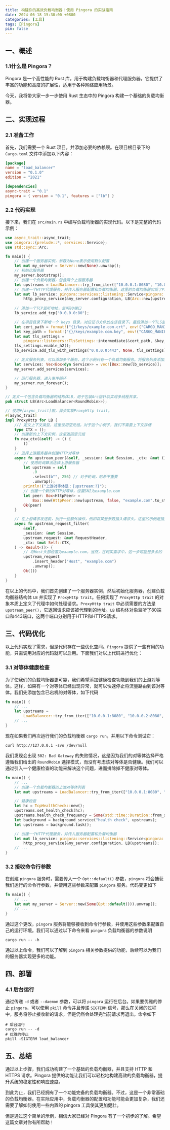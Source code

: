 ```yaml
---
title: 构建你的高效负载均衡器：使用 Pingora 的实战指南
date: 2024-06-18 15:30:00 +0800
categories: [工具]
tags: [Pingora]
pin: false
---
```


## 一、概述

### 1.1什么是 Pingora？

Pingora 是一个高性能的 Rust 库，用于构建负载均衡器和代理服务器。它提供了丰富的功能和高度的扩展性，适用于各种网络应用场景。

今天，我将带大家一步一步使用 Rust 生态中的 Pingora 构建一个基础的负载均衡器。

## 二、实现过程

### 2.1 准备工作

首先，我们需要一个 Rust 项目，并添加必要的依赖项。在项目根目录下的 `Cargo.toml` 文件中添加以下内容：

```toml
[package]
name = "load_balancer"
version = "0.1.0"
edition = "2021"

[dependencies]
async-trait = "0.1"
pingora = { version = "0.1", features = ["lb"] }
```

### 2.2 代码实现

接下来，我们在 `src/main.rs` 中编写负载均衡器的实现代码。以下是完整的代码示例：

```rust
use async_trait::async_trait;
use pingora::{prelude::*, services::Service};
use std::sync::Arc;

fn main() {
    // 创建一个服务器实例，参数为None表示使用默认配置
    let mut my_server = Server::new(None).unwrap();
    // 初始化服务器
    my_server.bootstrap();
    // 创建一个负载均衡器，包含两个上游服务器
    let upstreams = LoadBalancer::try_from_iter(["10.0.0.1:8080", "10.0.0.2:8080"]).unwrap();
    // 创建一个HTTP代理服务，并传入服务器配置和负载均衡器，这里的负载均衡器实现了ProxyHttp trait
    let mut lb_service: pingora::services::listening::Service<pingora::proxy::HttpProxy<LB>> =
        http_proxy_service(&my_server.configuration, LB(Arc::new(upstreams)));
    
    // 添加一个TCP监听地址，监听80端口
    lb_service.add_tcp("0.0.0.0:80");

    // 在项目目录下新增一个 keys 目录，对应证书文件放在该目录下。最后添加一个TLS监听地址，监听443端口
    let cert_path = format!("{}/keys/example.com.crt", env!("CARGO_MANIFEST_DIR"));
    let key_path = format!("{}/keys/example.com.key", env!("CARGO_MANIFEST_DIR"));
    let mut tls_settings =
        pingora::listeners::TlsSettings::intermediate(&cert_path, &key_path).unwrap();
    tls_settings.enable_h2();
    lb_service.add_tls_with_settings("0.0.0.0:443", None, tls_settings);

    // 定义服务列表，可以添加多个服务，这个示例只有一个负载均衡服务。将服务列表添加到服务器中
    let services: Vec<Box<dyn Service>> = vec![Box::new(lb_service)];
    my_server.add_services(services);

    // 运行服务器，进入事件循环
    my_server.run_forever();
}

// 定义一个包含负载均衡器的结构体LB，用于包装Arc指针以实现多线程共享。
pub struct LB(Arc<LoadBalancer<RoundRobin>>);

// 使用#[async_trait]宏，异步实现ProxyHttp trait。
#[async_trait]
impl ProxyHttp for LB {
    /// 定义上下文类型，这里使用空元组。对于这个小例子，我们不需要上下文存储
    type CTX = ();
    // 创建新的上下文实例，这里返回空元组
    fn new_ctx(&self) -> () {
        ()
    }
    // 选择上游服务器并创建HTTP对等体
    async fn upstream_peer(&self, _session: &mut Session, _ctx: &mut ()) -> Result<Box<HttpPeer>> {
        // 使用轮询算法选择上游服务器
        let upstream = self
            .0
            .select(b"", 256) // 对于轮询，哈希不重要
            .unwrap();
        println!("上游对等体是：{upstream:?}");
        // 创建一个新的HTTP对等体，设置SNI为example.com
        let peer: Box<HttpPeer> =
            Box::new(HttpPeer::new(upstream, false, "example.com".to_string()));
        Ok(peer)
    }

    // 在上游请求发送前，执行一些额外操作，例如将某些参数插入请求头。这里的示例是插入Host头部
    async fn upstream_request_filter(
        &self,
        _session: &mut Session,
        upstream_request: &mut RequestHeader,
        _ctx: &mut Self::CTX,
    ) -> Result<()> {
        // 将Host头部设置为example.com，当然，在现实需求中，这一步可能是多余的
        upstream_request
            .insert_header("Host", "example.com")
            .unwrap();
        Ok(())
    }
}
```

在以上的代码中，我们首先创建了一个服务器实例，然后初始化服务器，创建负载均衡器结构体 `LB` 并实现了 `ProxyHttp trait`。任何实现了 `ProxyHttp trait` 的对象本质上定义了代理中如何处理请求。`ProxyHttp trait` 中必须需要的方法是 `upstream_peer()`，它返回请求应该被代理到的地址。`LB` 结构体对象监听了80端口和443端口，这两个端口分别用于HTTP和HTTPS请求。

## 三、代码优化

以上代码实现了需求，但是代码存在一些优化空间。`Pingora` 提供了一些有用的功能，只需调用对应的代码就可以启用。下面我们对以上代码进行优化：

### 3.1 对等体健康检查

为了使我们的负载均衡器更可靠，我们希望添加健康检查功能到我们的上游对等体。这样，如果有一个对等体已经出现异常，就可以快速停止将流量路由到该对等体。我们先添加包含已宕机的对等体，如下代码

```rust
fn main() {
    // ...
    let upstreams =
        LoadBalancer::try_from_iter(["10.0.0.1:8080", "10.0.0.2:8080", "10.0.0.3:8080"]).unwrap();
    // ...
}
```

现在如果我们再次运行我们的负载均衡器 `cargo run`，并用以下命令测试它：

```shell
curl http://127.0.0.1 -svo /dev/null
```

我们发现会出现 `502: Bad Gateway` 的失败情况，这是因为我们的对等体选择严格遵循我们给出的 `RoundRobin` 选择模式，而没有考虑该对等体是否健康。我们可以通过引入一个健康检查的功能来解决这个问题，进而排除掉不健康对等体。

```rust
fn main() {
    // ...
    // 创建一个负载均衡器的上游对等体列表
    let mut upstreams = LoadBalancer::try_from_iter(["10.0.0.1:8080", "10.0.0.2:8080"]).unwrap();

    // 健康检查
    let hc = TcpHealthCheck::new();
    upstreams.set_health_check(hc);
    upstreams.health_check_frequency = Some(std::time::Duration::from_secs(1));
    let background = background_service("health check", upstreams);
    let upstreams = background.task();

    // 创建一个HTTP代理服务，并传入服务器配置和负载均衡器
    let mut lb_service: pingora::services::listening::Service<pingora::proxy::HttpProxy<LB>> =
        http_proxy_service(&my_server.configuration, LB(upstreams));
    // ...
}
```

### 3.2 接收命令行参数

在创建 `pingora` 服务时，需要传入一个 `Opt::default()` 参数，`pingora` 将会捕获我们运行的命令行参数，并使用这些参数来配置 `pingora` 服务。代码变更如下

```rust
fn main() {
    // ...
    let mut my_server = Server::new(Some(Opt::default())).unwrap();
    // ...
}
```

通过这个更改，`pingora` 服务将能够接收到命令行参数，并使用这些参数来配置自己的运行环境。我们可以通过以下命令来看 `pingora` 负载均衡器的参数说明

```shell
cargo run -- -h
```

通过以上命令，我们可以了解到 `pingora` 相关参数提供的功能，后续可以为我们的服务器实现更多的功能。

## 四、部署

### 4.1 后台运行

通过传递 `-d` 或者 `--daemon` 参数，可以将 `pingora` 运行在后台。如果要优雅的停止 `pingora`，可以使用 `pkill` 命令并且传递 `SIGTERM` 信号，那么在关闭的过程中，服务将停止接收新的请求，但是仍然会处理完当前请求再退出。命令如下

```shell
# 后台运行
cargo run -- -d
# 优雅的停止
pkill -SIGTERM load_balancer
```

## 五、总结

通过以上步骤，我们成功构建了一个基础的负载均衡器，并且支持 HTTP 和 HTTPS 请求。Pingora 提供的功能让我们可以轻松地构建高效的负载均衡器，提升系统的稳定性和响应速度。

到此为止，我们已经拥有了一个功能完备的负载均衡器。不过，这是一个非常基础的负载均衡器。在实际应用中，负载均衡器的配置和功能可能会更加复杂，我们还需要了解如何使用一些内置的 pingora 工具使其更加健壮。

但是通过这个简单的示例，相信大家已经对 Pingora 有了一个初步的了解。希望这篇文章对你有所帮助！
